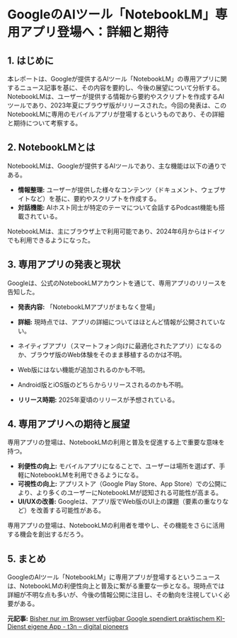 # GoogleのAIツール「NotebookLM」専用アプリ登場へ：詳細と期待

## 1. はじめに

本レポートは、Googleが提供するAIツール「NotebookLM」の専用アプリに関するニュース記事を基に、その内容を要約し、今後の展望について分析する。NotebookLMは、ユーザーが提供する情報から要約やスクリプトを作成するAIツールであり、2023年夏にブラウザ版がリリースされた。今回の発表は、このNotebookLMに専用のモバイルアプリが登場するというものであり、その詳細と期待について考察する。

## 2. NotebookLMとは

NotebookLMは、Googleが提供するAIツールであり、主な機能は以下の通りである。

* **情報整理:** ユーザーが提供した様々なコンテンツ（ドキュメント、ウェブサイトなど）を基に、要約やスクリプトを作成する。
* **対話機能:** AIホスト同士が特定のテーマについて会話するPodcast機能も搭載されている。

NotebookLMは、主にブラウザ上で利用可能であり、2024年6月からはドイツでも利用できるようになった。

## 3. 専用アプリの発表と現状

Googleは、公式のNotebookLMアカウントを通じて、専用アプリのリリースを告知した。

* **発表内容:** 「NotebookLMアプリがまもなく登場」
* **詳細:** 現時点では、アプリの詳細についてはほとんど情報が公開されていない。

 * ネイティブアプリ（スマートフォン向けに最適化されたアプリ）になるのか、ブラウザ版のWeb体験をそのまま移植するのかは不明。
 * Web版にはない機能が追加されるのかも不明。
 * Android版とiOS版のどちらからリリースされるのかも不明。

* **リリース時期:** 2025年夏頃のリリースが予想されている。

## 4. 専用アプリへの期待と展望

専用アプリの登場は、NotebookLMの利用と普及を促進する上で重要な意味を持つ。

* **利便性の向上:** モバイルアプリになることで、ユーザーは場所を選ばず、手軽にNotebookLMを利用できるようになる。
* **可視性の向上:** アプリストア（Google Play Store、App Store）での公開により、より多くのユーザーにNotebookLMが認知される可能性が高まる。
* **UI/UXの改善:** Googleは、アプリ版でWeb版のUI上の課題（要素の重なりなど）を改善する可能性がある。

専用アプリの登場は、NotebookLMの利用者を増やし、その機能をさらに活用する機会を創出するだろう。

## 5. まとめ

GoogleのAIツール「NotebookLM」に専用アプリが登場するというニュースは、NotebookLMの利便性向上と普及に繋がる重要な一歩となる。現時点では詳細が不明な点も多いが、今後の情報公開に注目し、その動向を注視していく必要がある。



**元記事:** [Bisher nur im Browser verfügbar Google spendiert praktischem KI-Dienst eigene App - t3n – digital pioneers](https://t3n.de/news/google-ki-dienst-app-1682183/)